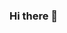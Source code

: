 ### Hi there 👋

<!--
**drdcarpenter/drdcarpenter** is a ✨ _special_ ✨ repository because its `README.md` (this file) appears on your GitHub profile.

Dan Carpenter is an ecologist and environmental data scientist. I am interested in using environmental data to support evidence-based decision making. I think good data are the foundations of good decisions and much of my work is about turning good data into evidence to support those decisions.

I have a BSc (Hons.) in Wildlife Conservation (University of East London) and a PhD in Soil Science (University of Reading). I have worked in academic research, local government and the NGO sector. I am a Chartered Environmentalist (CEnv).

R is my main tool for environmental data science. I have so far written one package and I am working on a couple of others. I also use QGIS for a lot of my work. I am very much a beginner.

I currently work at the Thames Valley Environmental Records Centre where I put into practice the business of using data for decision making.

I drink a LOT of tea. I love cricket.
-->
